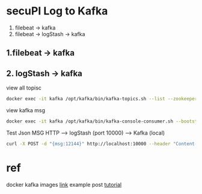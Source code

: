 # secuPI Log to Kafka
1. filebeat -> kafka
2. filebeat -> logStash -> kafka


## 1.filebeat -> kafka


## 2. logStash -> kafka

view all topisc
```sh
docker exec -it kafka /opt/kafka/bin/kafka-topics.sh --list --zookeeper zookeeper:2181
```

view kafka msg
```sh
docker exec -it kafka /opt/kafka/bin/kafka-console-consumer.sh --bootstrap-server kafka:9092 --topic logstash_logs
```

Test Json MSG HTTP --> logStash (port 10000) --> Kafka (local)
```sh
curl -X POST -d "{msg:12144}" http://localhost:10000 --header "Content-Type:application/json"
```

# ref
docker kafka images [link](https://hub.docker.com/r/wurstmeister/kafka)
example post [tutorial](https://logz.io/blog/filebeat-tutorial/)